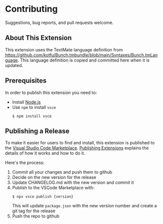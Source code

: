 # Contributing

Suggestions, bug reports, and pull requests welcome.

## About This Extension

This extension uses the TextMate language definition from https://github.com/kotfu/Bunch.tmbundle/blob/main/Syntaxes/Bunch.tmLanguage. This language definition is copied and committed here when it is updated.


## Prerequisites

In order to publish this extension you need to:

- Install [Node.js](https://nodejs.org/en/)
- Use `npm` to install `vsce`
    ```
    $ npm install vsce
    ```


## Publishing a Release

To make it easier for users to find and install, this extension is published to
the [Visual Studio Code Marketplace](https://marketplace.visualstudio.com/VSCode). [Publishing Extensions](https://code.visualstudio.com/api/working-with-extensions/publishing-extension) explains the details of how it works and how to do it.

Here's the process:

1. Commit all your changes and push them to github
2. Decide on the new version for the release
3. Update CHANGELOG.md with the new version and commit it
4. Publish to the VSCode Marketplace with:
     ```
     $ npx vsce publish {version}
     ```
   This will update `package.json` with the new version number and create a
   git tag for the release
5. Push the repo to github
